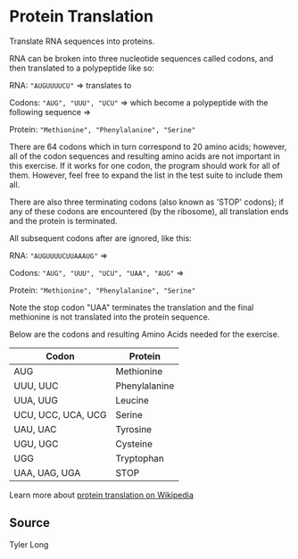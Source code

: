 # Protein Translation

Translate RNA sequences into proteins.

RNA can be broken into three nucleotide sequences called codons, and then translated to a polypeptide like so:

RNA: `"AUGUUUUCU"` => translates to

Codons: `"AUG", "UUU", "UCU"` => which become a polypeptide with the following sequence =>

Protein: `"Methionine", "Phenylalanine", "Serine"`

There are 64 codons which in turn correspond to 20 amino acids; however, all of the codon sequences and resulting amino acids are not important in this exercise. If it works for one codon, the program should work for all of them. However, feel free to expand the list in the test suite to include them all.

There are also three terminating codons (also known as 'STOP' codons); if any of these codons are encountered (by the ribosome), all translation ends and the protein is terminated.

All subsequent codons after are ignored, like this:

RNA: `"AUGUUUUCUUAAAUG"` =>

Codons: `"AUG", "UUU", "UCU", "UAA", "AUG"` =>

Protein: `"Methionine", "Phenylalanine", "Serine"`

Note the stop codon "UAA" terminates the translation and the final methionine is not translated into the protein sequence.

Below are the codons and resulting Amino Acids needed for the exercise.

| Codon | Protein |
| --- | --- |
| AUG | Methionine |
| UUU, UUC | Phenylalanine |
| UUA, UUG | Leucine |
| UCU, UCC, UCA, UCG | Serine |
| UAU, UAC | Tyrosine |
| UGU, UGC | Cysteine |
| UGG | Tryptophan |
| UAA, UAG, UGA | STOP |

Learn more about [protein translation on Wikipedia](http://en.wikipedia.org/wiki/Translation_(biology))

## Source

Tyler Long
